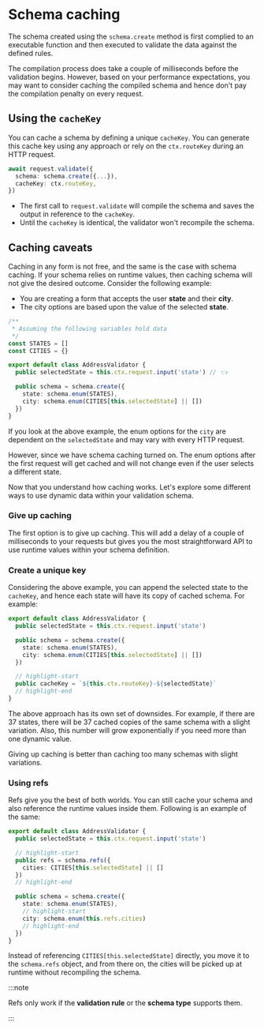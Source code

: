 

# Schema caching

The schema created using the `schema.create` method is first complied to an executable function and then executed to validate the data against the defined rules.

The compilation process does take a couple of milliseconds before the validation begins. However, based on your performance expectations, you may want to consider caching the compiled schema and hence don't pay the compilation penalty on every request.

## Using the `cacheKey`
You can cache a schema by defining a unique `cacheKey`. You can generate this cache key using any approach or rely on the `ctx.routeKey` during an HTTP request.

```ts
await request.validate({
  schema: schema.create({...}),
  cacheKey: ctx.routeKey,
})
```

- The first call to `request.validate` will compile the schema and saves the output in reference to the `cacheKey`.
- Until the `cacheKey` is identical, the validator won't recompile the schema.

## Caching caveats
Caching in any form is not free, and the same is the case with schema caching. If your schema relies on runtime values, then caching schema will not give the desired outcome. Consider the following example:

- You are creating a form that accepts the user **state** and their **city**.
- The city options are based upon the value of the selected **state**.

```ts
/**
 * Assuming the following variables hold data
 */
const STATES = []
const CITIES = {}

export default class AddressValidator {
  public selectedState = this.ctx.request.input('state') // 👈

  public schema = schema.create({
    state: schema.enum(STATES),
    city: schema.enum(CITIES[this.selectedState] || [])
  })
}
```

If you look at the above example, the enum options for the `city` are dependent on the `selectedState` and may vary with every HTTP request.

However, since we have schema caching turned on. The enum options after the first request will get cached and will not change even if the user selects a different state.

Now that you understand how caching works. Let's explore some different ways to use dynamic data within your validation schema.

### Give up caching
The first option is to give up caching. This will add a delay of a couple of milliseconds to your requests but gives you the most straightforward API to use runtime values within your schema definition.

### Create a unique key
Considering the above example, you can append the selected state to the `cacheKey`, and hence each state will have its copy of cached schema. For example:

```ts
export default class AddressValidator {
  public selectedState = this.ctx.request.input('state')

  public schema = schema.create({
    state: schema.enum(STATES),
    city: schema.enum(CITIES[this.selectedState] || [])
  })

  // highlight-start
  public cacheKey = `${this.ctx.routeKey}-${selectedState}`
  // highlight-end
}
```

The above approach has its own set of downsides. For example, if there are 37 states, there will be 37 cached copies of the same schema with a slight variation. Also, this number will grow exponentially if you need more than one dynamic value.

Giving up caching is better than caching too many schemas with slight variations.

### Using refs
Refs give you the best of both worlds. You can still cache your schema and also reference the runtime values inside them. Following is an example of the same:

```ts
export default class AddressValidator {
  public selectedState = this.ctx.request.input('state')

  // highlight-start
  public refs = schema.refs({
    cities: CITIES[this.selectedState] || []
  })
  // highlight-end

  public schema = schema.create({
    state: schema.enum(STATES),
    // highlight-start
    city: schema.enum(this.refs.cities)
    // highlight-end
  })
}
```

Instead of referencing `CITIES[this.selectedState]` directly, you move it to the `schema.refs` object, and from there on, the cities will be picked up at runtime without recompiling the schema.

:::note

Refs only work if the **validation rule** or the **schema type** supports them.

:::
